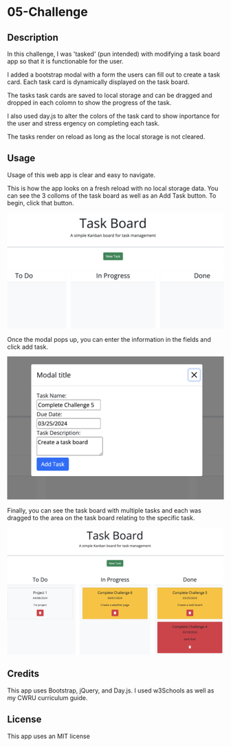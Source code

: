 # 05-Challenge

## Description

In this challenge, I was 'tasked' (pun intended) with modifying a task board app so that it is functionable for the user.

I added a bootstrap modal with a form the users can fill out to create a task card. Each task card is dynamically displayed on the task board.

The tasks task cards are saved to local storage and can be dragged and dropped in each colomn to show the progress of the task.

I also used day.js to alter the colors of the task card to show inportance for the user and stress ergency on completing each task.

The tasks render on reload as long as the local storage is not cleared.


## Usage

Usage of this web app is clear and easy to navigate.

This is how the app looks on a fresh reload with no local storage data. You can see the 3 colloms of the task board as well as an Add Task button. To begin, click that button.

![alt text](assets/images/screenshot1.png)

Once the modal pops up, you can enter the information in the fields and click add task.

![alt text](assets/images/screenshot2.png)

Finally, you can see the task board with multiple tasks and each was dragged to the area on the task board relating to the specific task. 

![alt text](assets/images/screenshot3.png)


## Credits

This app uses Bootstrap, jQuery, and Day.js. I used w3Schools as well as my CWRU curriculum guide.

## License

This app uses an MIT license